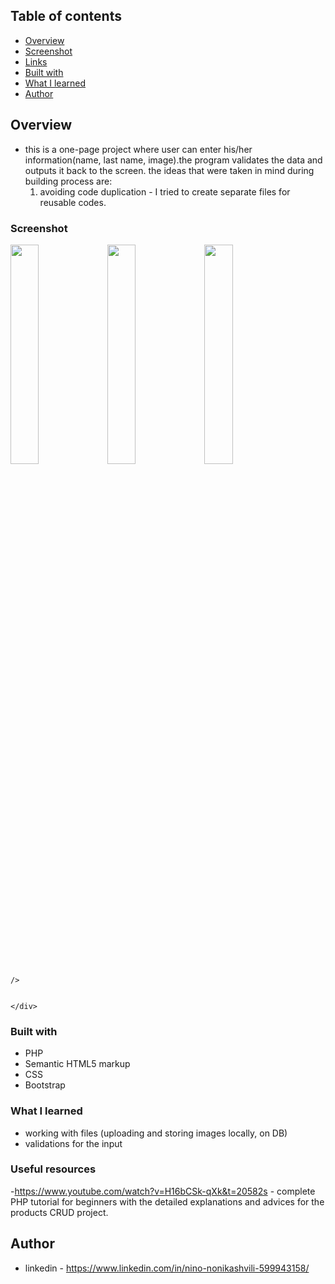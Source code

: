 ## Table of contents

  - [Overview](#overview)
  - [Screenshot](#screenshot)
  - [Links](#links)
  - [Built with](#built-with)
  - [What I learned](#what-i-learned)
  - [Author](#author)


## Overview
- this is a one-page project where user can enter his/her information(name, last name, image).the program validates the data and outputs it back to the screen. the ideas that were taken in mind during building process are: 
    1. avoiding code duplication - I tried to create separate files for reusable codes.


### Screenshot

<div width="100%">
      <img
        src="https://user-images.githubusercontent.com/61002720/201485582-d768e528-3f74-4d6e-b448-63beabf7ecfd.png"
        width="30%"
        align="top"
      />
      <img
        src="https://user-images.githubusercontent.com/61002720/201485589-cad2f87b-a4a7-4bea-8e58-e52ba91796eb.png"
        width="30%"
        align="top"
      />
      <img
          src="https://user-images.githubusercontent.com/61002720/201485585-ab37bd20-070e-4624-bdbe-83d832621d1c.png"
          width="30%"
          align="top"

        />

      
    </div>


### Built with

- PHP
- Semantic HTML5 markup
- CSS 
- Bootstrap

### What I learned

- working with files (uploading and storing images locally, on DB)
- validations for the input

### Useful resources

-https://www.youtube.com/watch?v=H16bCSk-qXk&t=20582s - complete PHP tutorial for beginners with the detailed explanations and advices for the products CRUD project.


## Author

- linkedin - https://www.linkedin.com/in/nino-nonikashvili-599943158/
